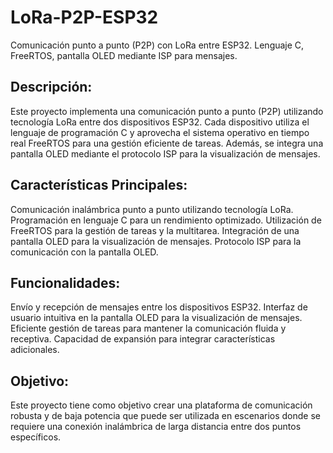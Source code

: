 # LoRa-P2P-ESP32
Comunicación punto a punto (P2P) con LoRa entre ESP32. Lenguaje C, FreeRTOS, pantalla OLED mediante ISP para mensajes.

## Descripción:

Este proyecto implementa una comunicación punto a punto (P2P) utilizando tecnología LoRa entre dos dispositivos ESP32. Cada dispositivo utiliza el lenguaje de programación C y aprovecha el sistema operativo en tiempo real FreeRTOS para una gestión eficiente de tareas. Además, se integra una pantalla OLED mediante el protocolo ISP para la visualización de mensajes.

## Características Principales:

Comunicación inalámbrica punto a punto utilizando tecnología LoRa.
Programación en lenguaje C para un rendimiento optimizado.
Utilización de FreeRTOS para la gestión de tareas y la multitarea.
Integración de una pantalla OLED para la visualización de mensajes.
Protocolo ISP para la comunicación con la pantalla OLED.

## Funcionalidades:

Envío y recepción de mensajes entre los dispositivos ESP32.
Interfaz de usuario intuitiva en la pantalla OLED para la visualización de mensajes.
Eficiente gestión de tareas para mantener la comunicación fluida y receptiva.
Capacidad de expansión para integrar características adicionales.

## Objetivo:

Este proyecto tiene como objetivo crear una plataforma de comunicación robusta y de baja potencia que puede ser utilizada en escenarios donde se requiere una conexión inalámbrica de larga distancia entre dos puntos específicos.
